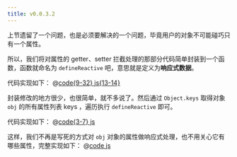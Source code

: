 ```yaml
---
title: v0.0.3.2
---
```


上节遗留了一个问题，也是必须要解决的一个问题，毕竟用户的对象不可能碰巧只有一个属性。

所以，我们将对属性的 getter、setter 拦截处理的那部分代码简单封装到一个函数，函数就命名为 `defineReactive` 吧，意思就是定义为**响应式数据**。

代码实现如下：
@[code{9-32} js{13-14}](@src/vue3/v-0.0.2/v0.1.2.2/index.js)

封装修改的地方很少，也很简单，就不多说了。然后通过 `Object.keys` 取得对象 `obj` 的所有属性列表 keys ，遍历执行 `defineReactive` 即可。

代码实现如下：
@[code{3-7} js](@src/vue3/v-0.0.2/v0.1.2.2/index.js)

这样，我们不再是写死的方式对 `obj` 对象的属性做响应式处理，也不用关心它有哪些属性，完整实现如下：
@[code js](@src/vue3/v-0.0.2/v0.1.2.2/index.js)

<Demo :content="['hello world!', 'hello vue3']"></Demo>
